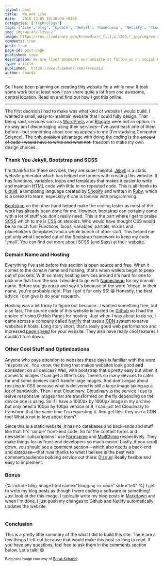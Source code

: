 ```yaml
---
layout: post
title:  We Are Live
date:   2016-12-05 10:30:00 +0200
categories: ['Technology']
tags: ['live','blog', 'update', 'Jekyll', 'Namecheap', 'Netlify', 'Cloudinary', 'Formspree', 'MailChimp', 'Bootstrap', 'SCSS', 'Disqus']
img: img/we-are-live-2
image: https://res.cloudinary.com/krvmedia/c_fill,w_1200,f_jpg/img/we-are-live-2
comments: true
post: true
page-id: post-page
published: true
description: We are live! Bookmark our website or follow us on social media for updates.
type: article
publisher:  https://www.facebook.com/krvmedia
author: chanda
---
```

So I have been planning on creating this website for a while now. It took some work but at least now I can share quite a lot from one awesome, central location. Read on and find out how I got this online.
<!--more-->
<hr class="post-separator" />

The first decision I had to make was what kind of website I would build. I wanted a small, easy-to-maintain website that I could fully design. That being said, services such as [WordPress] and [Blogger] were not an option. In no way am I discouraging using their services<span>&mdash;</span>I've used each one of them before<span>&mdash;</span>but something about coding appeals to me (I'm studying Computer Science).  The only ~~problem~~ advantage with doing the coding is the ~~amount of code I would have to write and what not.~~ freedom to make my own design choices.

### Thank You Jekyll, Bootstrap and SCSS
I'm thankful for these services, they are super helpful. [Jekyll] is a static website generator which has helped me tonnes with creating this website. It has functions, variables, loops and templates that makes it easier to write and maintain <abbr title="HyperText Markup Language">HTML</abbr> code with little to no repeated code. This is all thanks to [Liquid], a templating language created by [Shopify] and written in [Ruby], which is a breeze to learn, especially if one is familiar with programming. 

[Bootstrap] on the other hand helped make the coding faster as most of the work has already been done for me. However, bootstrap can certainly come with a lot of stuff you don't really need. This is the part where I get to praise <abbr title="Sassy Cascading Stylesheet">SCSS</abbr> which to me is <abbr title="Cascading Stylesheet">CSS</abbr> on steroids. Who would have thought CSS would be so much fun! Functions, loops, variables, partials, mixins and placeholders (templates) and a whole bunch of other stuff. This helped me get only what I needed out of the Bootstrap framework to keep my code 'small'. You can find out more about SCSS (and <abbr title="Syntactically Awesome Stylesheet">Sass</abbr>) at their [website]. 

### Domain Name and Hosting 
Everything I've said before this section is open source and free. When it comes to the domain name and hosting, that's when wallets begin to peep out of pockets. With so many hosting services around it's hard for one to pick one fish from the sea. I decided to go with [Namecheap] for my domain name. Before you go crazy and say it's because of the word 'cheap' in their name, you're probably right. Plus I got it for only $6! :grinning: Honestly, the best advice I can give is do your research.

Hosting was a bit tricky to figure out because...I wanted something free, but also fast. The source code of this website is hosted on [Github] so I had the choice of using GitHub Pages for hosting. Just when I was about to do so, I came across a company called [Netlify] that uses a <abbr title="Content Delivery Network">CDN</abbr> system to serve websites it hosts. Long story short, that's really good web performance and increased [page speed] for your website. They also have really cool features I couldn't turn down.

### Other Cool Stuff and Optimizations
Anyone who pays attention to websites these days is familiar with the word 'responsive'. You know, the thing that makes websites look good **and** consistent on all devices? Well, with bootstrap that's pretty easy but when it comes to images it can get a little tricky. There's so many devices to cater for and some devices can't handle large images. And don't argue about resizing in CSS because what is delivered is still a large image taking up a lot of bandwidth. Then I met [Cloudinary]. Cloudinary is the service I use to serve responsive images that are transformed on the fly depending on the device one is using. So if I have a 1000px by 1000px image in my archive but only need a 100px by 100px version of it, I can just tell Cloudinary to transform it at the same time I'm requesting it. And get this: they use a CDN too! What's not to love about them?

Since this is a static website, it has no databases and back-ends and stuff like that. It's 'simple' front-end code. So for the contact forms and newsletter subscriptions I use [Formspree] and [MailChimp] respectively. They make things for us front-end developers so much easier! Lastly, if you scroll down, you should see a comment section<span>&mdash;</span>which also needs a back-end and database<span>&mdash;</span>that runs thanks to what I believe is the best web comment/audience building service out there: [Disqus]! Really flexible and easy to implement.

### Bonus
{% include blog-image.html name="blogging-in-code" side="left" %}
I get to write my blog posts as though I were coding a software or something! Just look at the this image. I typically write my blog posts in [Markdown] and when I'm done, I just push my changes to Github and Netlify automatically updates the website.<br /><br />

### Conclusion
This is a pretty little summary of the what I did to build this site. There are a few things I left out because that would make this post so long to read. If you have any questions, feel free to ask them in the comments section below. Let's talk! :smile:

<small>Blog post image courtesy of [Burak Kebapci](https://www.pexels.com/u/weekendplayer/)</small>

[Bootstrap]: http://getbootstrap.com/
[Namecheap]: https://www.namecheap.com/?aff=105438
[Wordpress]: https://wordpress.com
[Blogger]: https://www.blogger.com
[Jekyll]: https://jekyllrb.com
[Liquid]: https://shopify.github.io/liquid 
[Shopify]: https://www.shopify.com
[Ruby]: https://www.ruby-lang.org
[website]: sass-lang.com
[Github]: https://github.com
[Netlify]: https://www.netlify.com
[Cloudinary]: https://cloudinary.com
[Formspree]: https://formspree.io
[MailChimp]: https://mailchimp.com
[Disqus]: https://disqus.com
[Markdown]: https://en.wikipedia.org/wiki/Markdown
[page speed]: https://moz.com/learn/seo/page-speed